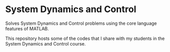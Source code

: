# System Dynamics and Control
Solves System Dynamics and Control problems using the core language features of MATLAB.

This repository hosts some of the codes that I share with my students in the System Dynamics and Control course.
